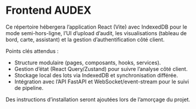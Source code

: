 # Frontend AUDEX

Ce répertoire hébergera l’application React (Vite) avec IndexedDB pour le mode semi-hors-ligne, l’UI d’upload d’audit, les visualisations (tableau de bord, carte, assistant) et la gestion d’authentification côté client.

Points clés attendus :
- Structure modulaire (pages, composants, hooks, services).
- Gestion d’état (React Query/Zustand) pour suivre l’analyse côté client.
- Stockage local des lots via IndexedDB et synchronisation différée.
- Intégration avec l’API FastAPI et WebSocket/event-stream pour le suivi de pipeline.

Des instructions d’installation seront ajoutées lors de l’amorçage du projet.

